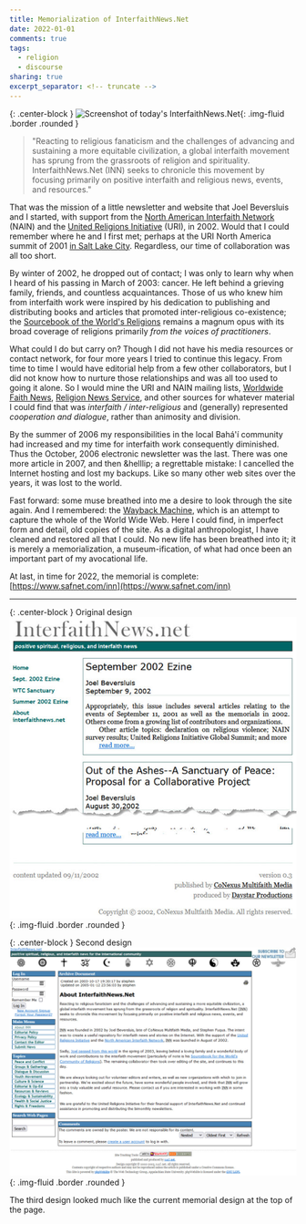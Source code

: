 ```yaml
---
title: Memorialization of InterfaithNews.Net
date: 2022-01-01
comments: true
tags:
  - religion
  - discourse
sharing: true
excerpt_separator: <!-- truncate -->
---
```



{: .center-block }
![Screenshot of today's InterfaithNews.Net](https://blog.safnet.com/images/inn-restored.jpg){: .img-fluid .border .rounded }

> "Reacting to religious fanaticism and the challenges of advancing and
> sustaining a more equitable civilization, a global interfaith movement has
> sprung from the grassroots of religion and spirituality. InterfaithNews.Net
> (INN) seeks to chronicle this movement by focusing primarily on positive
> interfaith and religious news, events, and resources."

That was the mission of a little newsletter and website that Joel Beversluis and
I started, with support from the [North American Interfaith
Network](http://nain.org) (NAIN) and the [United Religions
Initiative](https://www.uri.org) (URI), in 2002. Would that I could remember
where he and I first met; perhaps at the URI North America summit of 2001 [in
Salt Lake
City](https://www.deseret.com/2001/6/2/19589287/bishop-striving-to-put-an-end-to-religionism).
Regardless, our time of collaboration was all too short.

<!-- truncate -->

By winter of 2002, he dropped out of contact; I was only to learn why when I
heard of his passing in March of 2003: cancer. He left behind a grieving family,
friends, and countless acquaintances. Those of us who knew him from interfaith
work were inspired by his dedication to publishing and distributing books and
articles that promoted inter-religious co-existence; the [Sourcebook of the
World's
Religions](https://www.amazon.com/s?i=stripbooks&rh=p_27%3AJoel+Beversluis&s=relevancerank&text=Joel+Beversluis&ref=dp_byline_sr_book_1)
remains a magnum opus with its broad coverage of religions primarily
_from the voices of practitioners_.

What could I do but carry on? Though I did not have his media resources or
contact network, for four more years I tried to continue this legacy. From time
to time I would have editorial help from a few other collaborators, but I did
not know how to nurture those relationships and was all too used to going it
alone. So I would mine the URI and NAIN mailing lists, [Worldwide Faith
News](https://www.wfn.org/), [Religion News Service](https://religionnews.com/),
and other sources for whatever material I could find that was _interfaith /
inter-religious_ and (generally) represented _cooperation and dialogue_, rather
than animosity and division.

By the summer of 2006 my responsibilities in the local Bah&aacute;&#39;&iacute;
community had increased and my time for interfaith work consequently diminished.
Thus the October, 2006 electronic newsletter was the last. There was one more
article in 2007, and then &helllip; a regrettable mistake: I cancelled the
Internet hosting and lost my backups. Like so many other web sites over the
years, it was lost to the world.

Fast forward: some muse breathed into me a desire to look through the site
again. And I remembered: the [Wayback Machine](https://web.archive.org/), which
is an attempt to capture the whole of the World Wide Web. Here I could find, in
imperfect form and detail, old copies of the site. As a digital anthropologist,
I have cleaned and restored all that I could. No new life has been breathed into
it; it is merely a memorialization, a museum-ification, of what had once been an
important part of my avocational life.

At last, in time for 2022, the memorial is complete:
[https://www.safnet.com/inn](https://www.safnet.com/inn)

---

{: .center-block }
Original design
![Original Design](/images/inn-version1.jpg){: .img-fluid .border .rounded }

{: .center-block }
Second design
![Second Design](/images/inn-version2.jpg){: .img-fluid .border .rounded }

The third design looked much like the current memorial design at the top of the page.
